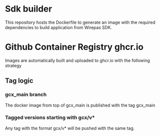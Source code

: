 # Sdk builder
This repository hosts the Dockerfile to generate an image with the required dependencies to build application from Wirepas SDK.

# Github Container Registry ghcr.io
Images are automatically built and uploaded to ghcr.io with the following strategy

## Tag logic
### gcx_main branch
The docker image from top of gcx_main is published with the tag gcx_main

### Tagged versions starting with gcx/v*
Any tag with the format gcx/v* will be pushed with the same tag.
